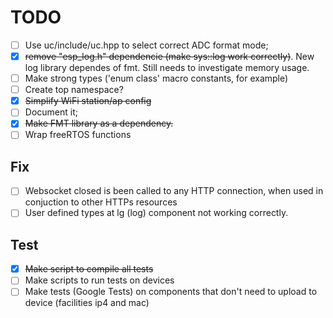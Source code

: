 # TODO

- [ ] Use uc/include/uc.hpp to select correct ADC format mode;
- [x] ~~remove "esp_log.h" dependencie (make sys::log work correctly)~~. New log library dependes of fmt. Still needs to investigate memory usage.
- [ ] Make strong types ('enum class' macro constants, for example)
- [ ] Create top namespace?
- [x] ~~Simplify WiFi station/ap config~~
- [ ] Document it;
- [x] ~~Make FMT library as a dependency.~~
- [ ] Wrap freeRTOS functions

## Fix

- [ ] Websocket closed is been called to any HTTP connection, when used in conjuction to other HTTPs resources
- [ ] User defined types at lg (log) component not working correctly.

## Test

- [x] ~~Make script to compile all tests~~
- [ ] Make scripts to run tests on devices
- [ ] Make tests (Google Tests) on components that don't need to upload to device (facilities ip4 and mac)